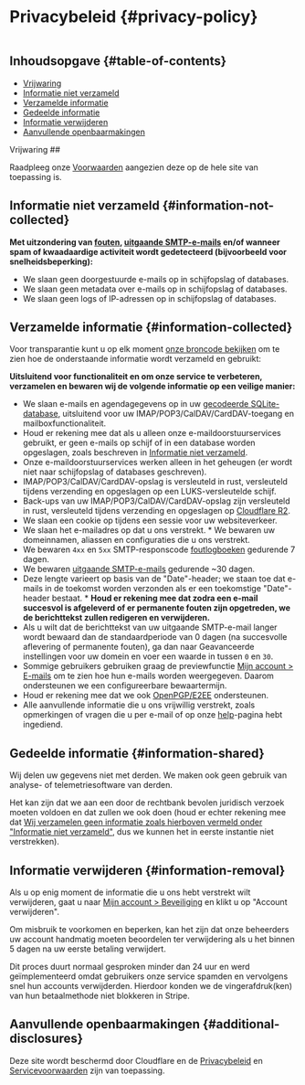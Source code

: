 # Privacybeleid {#privacy-policy}

<img loading="lazy" src="/img/articles/privacy.webp" alt="" class="rounded-lg" />

## Inhoudsopgave {#table-of-contents}

* [Vrijwaring](#disclaimer)
* [Informatie niet verzameld](#information-not-collected)
* [Verzamelde informatie](#information-collected)
* [Gedeelde informatie](#information-shared)
* [Informatie verwijderen](#information-removal)
* [Aanvullende openbaarmakingen](#additional-disclosures)

Vrijwaring ##

Raadpleeg onze [Voorwaarden](/terms) aangezien deze op de hele site van toepassing is.

## Informatie niet verzameld {#information-not-collected}

**Met uitzondering van [fouten](/faq#do-you-store-error-logs), [uitgaande SMTP-e-mails](/faq#do-you-support-sending-email-with-smtp) en/of wanneer spam of kwaadaardige activiteit wordt gedetecteerd (bijvoorbeeld voor snelheidsbeperking):**

* We slaan geen doorgestuurde e-mails op in schijfopslag of databases.
* We slaan geen metadata over e-mails op in schijfopslag of databases.
* We slaan geen logs of IP-adressen op in schijfopslag of databases.

## Verzamelde informatie {#information-collected}

Voor transparantie kunt u op elk moment <a href="https://github.com/forwardemail" target="_blank" rel="noopener noreferrer">onze broncode bekijken</a> om te zien hoe de onderstaande informatie wordt verzameld en gebruikt:

**Uitsluitend voor functionaliteit en om onze service te verbeteren, verzamelen en bewaren wij de volgende informatie op een veilige manier:**

* We slaan e-mails en agendagegevens op in uw [gecodeerde SQLite-database](/blog/docs/best-quantum-safe-encrypted-email-service), uitsluitend voor uw IMAP/POP3/CalDAV/CardDAV-toegang en mailboxfunctionaliteit.
* Houd er rekening mee dat als u alleen onze e-maildoorstuurservices gebruikt, er geen e-mails op schijf of in een database worden opgeslagen, zoals beschreven in [Informatie niet verzameld](#information-not-collected).
* Onze e-maildoorstuurservices werken alleen in het geheugen (er wordt niet naar schijfopslag of databases geschreven).
* IMAP/POP3/CalDAV/CardDAV-opslag is versleuteld in rust, versleuteld tijdens verzending en opgeslagen op een LUKS-versleutelde schijf.
* Back-ups van uw IMAP/POP3/CalDAV/CardDAV-opslag zijn versleuteld in rust, versleuteld tijdens verzending en opgeslagen op [Cloudflare R2](https://www.cloudflare.com/developer-platform/r2/).
* We slaan een cookie op tijdens een sessie voor uw websiteverkeer.
* We slaan het e-mailadres op dat u ons verstrekt. * We bewaren uw domeinnamen, aliassen en configuraties die u ons verstrekt.
* We bewaren `4xx` en `5xx` SMTP-responscode [foutlogboeken](/faq#do-you-store-error-logs) gedurende 7 dagen.
* We bewaren [uitgaande SMTP-e-mails](/faq#do-you-support-sending-email-with-smtp) gedurende \~30 dagen.
* Deze lengte varieert op basis van de "Date"-header; we staan toe dat e-mails in de toekomst worden verzonden als er een toekomstige "Date"-header bestaat. * **Houd er rekening mee dat zodra een e-mail succesvol is afgeleverd of er permanente fouten zijn opgetreden, we de berichttekst zullen redigeren en verwijderen.**
* Als u wilt dat de berichttekst van uw uitgaande SMTP-e-mail langer wordt bewaard dan de standaardperiode van 0 dagen (na succesvolle aflevering of permanente fouten), ga dan naar Geavanceerde instellingen voor uw domein en voer een waarde in tussen `0` en `30`.
* Sommige gebruikers gebruiken graag de previewfunctie [Mijn account > E-mails](/my-account/emails) om te zien hoe hun e-mails worden weergegeven. Daarom ondersteunen we een configureerbare bewaartermijn.
* Houd er rekening mee dat we ook [OpenPGP/E2EE](/faq#do-you-support-openpgpmime-end-to-end-encryption-e2ee-and-web-key-directory-wkd) ondersteunen.
* Alle aanvullende informatie die u ons vrijwillig verstrekt, zoals opmerkingen of vragen die u per e-mail of op onze <a href="/help">help</a>-pagina hebt ingediend.

## Gedeelde informatie {#information-shared}

Wij delen uw gegevens niet met derden. We maken ook geen gebruik van analyse- of telemetriesoftware van derden.

Het kan zijn dat we aan een door de rechtbank bevolen juridisch verzoek moeten voldoen en dat zullen we ook doen (houd er echter rekening mee dat [Wij verzamelen geen informatie zoals hierboven vermeld onder "Informatie niet verzameld"](#information-not-collected), dus we kunnen het in eerste instantie niet verstrekken).

## Informatie verwijderen {#information-removal}

Als u op enig moment de informatie die u ons hebt verstrekt wilt verwijderen, gaat u naar <a href="/my-account/security">Mijn account > Beveiliging</a> en klikt u op "Account verwijderen".

Om misbruik te voorkomen en beperken, kan het zijn dat onze beheerders uw account handmatig moeten beoordelen ter verwijdering als u het binnen 5 dagen na uw eerste betaling verwijdert.

Dit proces duurt normaal gesproken minder dan 24 uur en werd geïmplementeerd omdat gebruikers onze service spamden en vervolgens snel hun accounts verwijderden. Hierdoor konden we de vingerafdruk(ken) van hun betaalmethode niet blokkeren in Stripe.

## Aanvullende openbaarmakingen {#additional-disclosures}

Deze site wordt beschermd door Cloudflare en de [Privacybeleid](https://www.cloudflare.com/privacypolicy/) en [Servicevoorwaarden](https://www.cloudflare.com/website-terms/) zijn van toepassing.